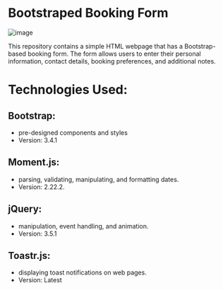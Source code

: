 # Bootstraped Booking Form
![image](https://github.com/bereket-tadesse/BootStrapForm/assets/84309246/4ec673ef-5cbe-4b86-9bca-c8056a819efd)

This repository contains a simple HTML webpage that has a Bootstrap-based booking form. The form allows users to enter their personal information, contact details, booking preferences, and additional notes.

# Technologies Used:

## Bootstrap:

- pre-designed components and styles
- Version: 3.4.1

## Moment.js:

- parsing, validating, manipulating, and formatting dates.
- Version: 2.22.2.

## jQuery:

- manipulation, event handling, and animation.
- Version: 3.5.1

## Toastr.js:

- displaying toast notifications on web pages.
- Version: Latest
